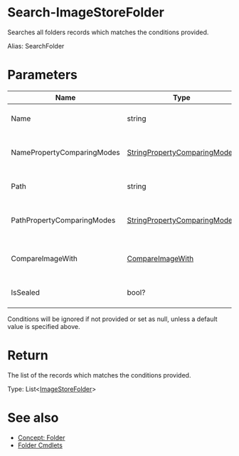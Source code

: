 # Search-ImageStoreFolder
Searches all folders records which matches the conditions provided.

Alias: SearchFolder

# Parameters
|Name|Type|Description|Optional|
|---|---|---|---|
|Name|string|Uses name property as an condition to search.|Yes|
|NamePropertyComparingModes|[StringPropertyComparingModes](../../type/StringPropertyComparingModes.md)|The ways to use Name in condition. Default value is ```Contains```.|Yes|
|Path|string|Uses path property as an condition to search.|Yes|
|PathPropertyComparingModes|[StringPropertyComparingModes](../../type/StringPropertyComparingModes.md)|The ways to use Path in condition. Default value is ```Contains```.|Yes|
|CompareImageWith|[CompareImageWith](../../type/ImageStoreFolder.md#compare-image-with)|Uses CompareImageWith property as an condition to search.|Yes|
|IsSealed|bool?|Uses IsSealed property as an condition to search.|Yes|

Conditions will be ignored if not provided or set as null, unless a default value is specified above.

# Return
The list of the records which matches the conditions provided.

Type: List<[ImageStoreFolder](../../type/ImageStoreFolder.md)>

# See also
  * [Concept: Folder](../../concept/Folder.md)
  * [Folder Cmdlets](../cmdlets.md#folder)